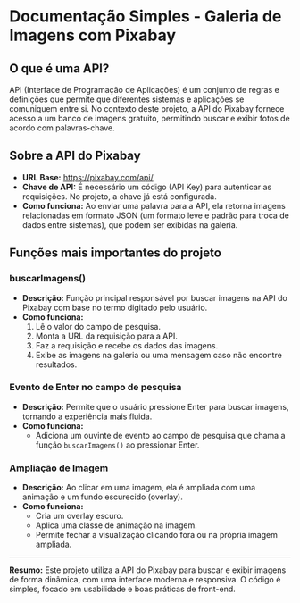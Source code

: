 # Documentação Simples - Galeria de Imagens com Pixabay

## O que é uma API?
API (Interface de Programação de Aplicações) é um conjunto de regras e definições que permite que diferentes sistemas e aplicações se comuniquem entre si. No contexto deste projeto, a API do Pixabay fornece acesso a um banco de imagens gratuito, permitindo buscar e exibir fotos de acordo com palavras-chave.

## Sobre a API do Pixabay
- **URL Base:** https://pixabay.com/api/
- **Chave de API:** É necessário um código (API Key) para autenticar as requisições. No projeto, a chave já está configurada.
- **Como funciona:** Ao enviar uma palavra para a API, ela retorna imagens relacionadas em formato JSON (um formato leve e padrão para troca de dados entre sistemas), que podem ser exibidas na galeria.

## Funções mais importantes do projeto

### buscarImagens()
- **Descrição:** Função principal responsável por buscar imagens na API do Pixabay com base no termo digitado pelo usuário.
- **Como funciona:**
  1. Lê o valor do campo de pesquisa.
  2. Monta a URL da requisição para a API.
  3. Faz a requisição e recebe os dados das imagens.
  4. Exibe as imagens na galeria ou uma mensagem caso não encontre resultados.

### Evento de Enter no campo de pesquisa
- **Descrição:** Permite que o usuário pressione Enter para buscar imagens, tornando a experiência mais fluida.
- **Como funciona:**
  - Adiciona um ouvinte de evento ao campo de pesquisa que chama a função `buscarImagens()` ao pressionar Enter.

### Ampliação de Imagem
- **Descrição:** Ao clicar em uma imagem, ela é ampliada com uma animação e um fundo escurecido (overlay).
- **Como funciona:**
  - Cria um overlay escuro.
  - Aplica uma classe de animação na imagem.
  - Permite fechar a visualização clicando fora ou na própria imagem ampliada.

---

**Resumo:**
Este projeto utiliza a API do Pixabay para buscar e exibir imagens de forma dinâmica, com uma interface moderna e responsiva. O código é simples, focado em usabilidade e boas práticas de front-end.
